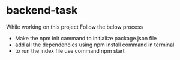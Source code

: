 # backend-task

While working on this project Follow the below process
* Make the npm init cammand to initialize package.json file
* add all the dependencies using npm install command in terminal
* to run the index file use command npm start
